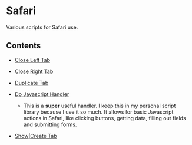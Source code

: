 
# Safari
Various scripts for Safari use.

## Contents

- [Close Left Tab](./Close-Left-Tab.applescript)

- [Close Right Tab](./Close-Right-Tab.applescript)

- [Duplicate Tab](./Duplicate-Tab.applescript)

- [Do Javascript Handler](./Do-Javascript-Handler.applescript)
  - This is a **super** useful handler. I keep this in my personal script library because I use it so much. It allows for basic Javascript actions in Safari, like clicking buttons, getting data, filling out fields and submitting forms.

- [Show|Create Tab][225bf283]



[225bf283]: ./Show|Create-Tab.applescript

